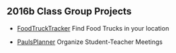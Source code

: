 2016b Class Group Projects
-------------

- [FoodTruckTracker](https://fathomless-springs-10829.herokuapp.com/)   Find Food Trucks in your location

- [PaulsPlanner](http://pauls-planner.herokuapp.com)   Organize Student-Teacher Meetings  
